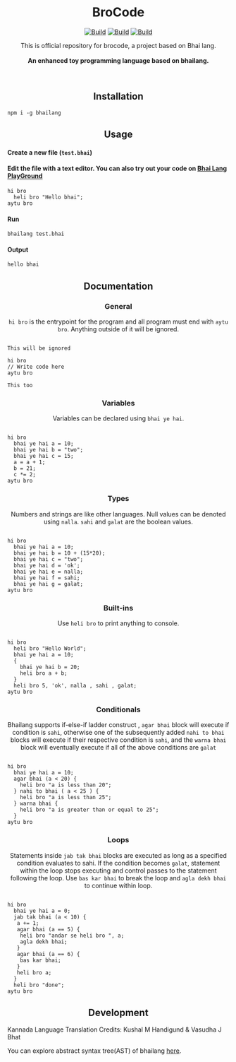 <h1 align="center">BroCode</h1>
<p align="center">
<a href="https://www.github.com/jaibhelia/brocode"><img alt="Build" src="https://img.shields.io/badge/website-github.com/jaibhelia/brocode-orange"/></a>
<a href="https://bhailang.js.org/"><img alt="Build" src="https://img.shields.io/badge/website-bhailang.js.org-orange"/></a>
<a href="https://www.npmjs.com/package/bhailang"><img alt="Build" src="https://img.shields.io/badge/npm-bhailang-orange"/></a>
  
</p>
<p align="center">
  This is official repository for brocode, a project based on Bhai lang.<br><br>
  <b>An enhanced toy programming language based on bhailang.</b>
</p>
<br>

<h2 align="center">Installation</h2>

```
npm i -g bhailang
```

<h2 align="center">Usage</h2>

<h4 align="left">Create a new file (<code>test.bhai</code>)</h4>


<h4 align="left">Edit the file with a text editor.
You can also try out your code on <a href="https://bhailang.js.org/#playground">Bhai Lang PlayGround</a></h4>

```
hi bro
  heli bro "Hello bhai";
aytu bro

```

<h4 align="left">Run</h4>

```
bhailang test.bhai
```

<h4 align="left">Output</h4>

```
hello bhai
```

<h2 align="center">Documentation</h2>

<h3 align="center">General</h3>
<p align="center"><code>hi bro</code> is the entrypoint for the program and all program must end with <code>aytu bro</code>. Anything outside of it will be ignored.</p>

```

This will be ignored

hi bro
// Write code here
aytu bro

This too
```

<h3 align="center">Variables</h3>
<p align="center">Variables can be declared using <code>bhai ye hai</code>.</p>

```

hi bro
  bhai ye hai a = 10;
  bhai ye hai b = "two";
  bhai ye hai c = 15;
  a = a + 1;
  b = 21;
  c *= 2;
aytu bro
```

<h3 align="center">Types</h3>
<p align="center">Numbers and strings are like other languages. Null values can be denoted using <code>nalla</code>. <code>sahi</code> and <code>galat</code> are the boolean values.</p>

```

hi bro
  bhai ye hai a = 10;
  bhai ye hai b = 10 + (15*20);
  bhai ye hai c = "two";
  bhai ye hai d = 'ok';
  bhai ye hai e = nalla;
  bhai ye hai f = sahi;
  bhai ye hai g = galat;
aytu bro
```

<h3 align="center">Built-ins</h3>
<p align="center">Use <code>heli bro</code> to print anything to console.</p>

```

hi bro
  heli bro "Hello World";
  bhai ye hai a = 10;
  {
    bhai ye hai b = 20;
    heli bro a + b;
  }
  heli bro 5, 'ok', nalla , sahi , galat;
aytu bro
```

<h3 align="center">Conditionals</h3>
<p align="center">Bhailang supports if-else-if ladder construct , <code>agar bhai</code> block will execute if condition is <code>sahi</code>, otherwise one of the subsequently added <code>nahi to bhai</code> blocks will execute if their respective condition is <code>sahi</code>, and the <code>warna bhai</code> block will eventually execute if all of the above conditions are <code>galat</code>

```

hi bro
  bhai ye hai a = 10;
  agar bhai (a < 20) {
    heli bro "a is less than 20";
  } nahi to bhai ( a < 25 ) {
    heli bro "a is less than 25";
  } warna bhai {
    heli bro "a is greater than or equal to 25";
  }
aytu bro
```

<h3 align="center">Loops</h3>
<p align="center">Statements inside <code>jab tak bhai</code> blocks are executed as long as a specified condition evaluates to sahi. If the condition becomes <code>galat</code>, statement within the loop stops executing and control passes to the statement following the loop. Use <code>bas kar bhai</code> to break the loop and <code className="language-cpp">agla dekh bhai</code> to continue within loop.</p>


```

hi bro
  bhai ye hai a = 0;
  jab tak bhai (a < 10) {
   a += 1;
   agar bhai (a == 5) {
    heli bro "andar se heli bro ", a;
    agla dekh bhai;
   }
   agar bhai (a == 6) {
    bas kar bhai;
   }
   heli bro a;
  }
  heli bro "done";
aytu bro
```

<h2 align="center">Development</h2>
<p align="left">Kannada Language Translation Credits: Kushal M Handigund & Vasudha J Bhat</p>
<p align="left">You can explore abstract syntax tree(AST) of bhailang <a href="https://bhailang-ast.netlify.app/" target="_blank">here</a>.</p>








